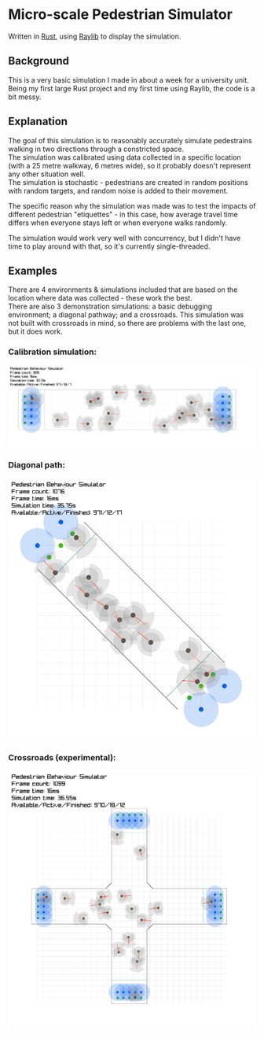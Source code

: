 # Micro-scale Pedestrian Simulator
Written in [Rust](https://www.rust-lang.org/), using [Raylib](https://www.raylib.com/) to display the simulation.

## Background
This is a very basic simulation I made in about a week for a university unit.  
Being my first large Rust project and my first time using Raylib, the code is a bit messy.

## Explanation
The goal of this simulation is to reasonably accurately simulate pedestrains walking in two directions through a constricted space.  
The simulation was calibrated using data collected in a specific location (with a 25 metre walkway, 6 metres wide), so it probably doesn't represent any other situation well.  
The simulation is stochastic - pedestrians are created in random positions with random targets, and random noise is added to their movement.

The specific reason why the simulation was made was to test the impacts of different pedestrian "etiquettes" - in this case, how average travel time differs when everyone stays left or when everyone walks randomly.

The simulation would work very well with concurrency, but I didn't have time to play around with that, so it's currently single-threaded.

## Examples
There are 4 environments & simulations included that are based on the location where data was collected - these work the best.  
There are also 3 demonstration simulations: a basic debugging environment; a diagonal pathway; and a crossroads. This simulation was not built with crossroads in mind, so there are problems with the last one, but it does work.

### Calibration simulation:
![image of calibration simulation](https://raw.githubusercontent.com/AnthonyW2/rust_pedestrian_simulator/master/images/calibration_1.png?raw=true)

### Diagonal path:
![image of diagonal path simulation](https://raw.githubusercontent.com/AnthonyW2/rust_pedestrian_simulator/master/images/diagonal_1.png?raw=true)

### Crossroads (experimental):
![image of crossroads simulation](https://raw.githubusercontent.com/AnthonyW2/rust_pedestrian_simulator/master/images/crossroads_1.png?raw=true)
